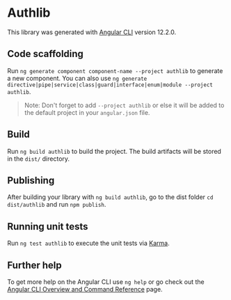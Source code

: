 # Authlib

This library was generated with [Angular CLI](https://github.com/angular/angular-cli) version 12.2.0.

## Code scaffolding

Run `ng generate component component-name --project authlib` to generate a new component. You can also use `ng generate directive|pipe|service|class|guard|interface|enum|module --project authlib`.
> Note: Don't forget to add `--project authlib` or else it will be added to the default project in your `angular.json` file. 

## Build

Run `ng build authlib` to build the project. The build artifacts will be stored in the `dist/` directory.

## Publishing

After building your library with `ng build authlib`, go to the dist folder `cd dist/authlib` and run `npm publish`.

## Running unit tests

Run `ng test authlib` to execute the unit tests via [Karma](https://karma-runner.github.io).

## Further help

To get more help on the Angular CLI use `ng help` or go check out the [Angular CLI Overview and Command Reference](https://angular.io/cli) page.
